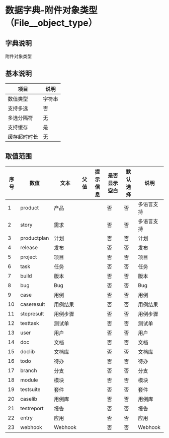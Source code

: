 # 数据字典-附件对象类型（File__object_type）
## 字典说明
附件对象类型

## 基本说明
| 项目 | 说明 |
| -- | -- |
| 数值类型 | 字符串 |
| 支持多选 | 否 |
| 多选分隔符 | 无 |
| 支持缓存 | 是 |
| 缓存超时时长 | 无 |

## 取值范围
| 序号 | 数值 | 文本 | 父值 | 提示信息 | 是否显示空白 | 默认选择 | 说明 |
| -- | -- | -- | -- | -- | -- | -- | -- |
| 1 | product | 产品 |  |  | 否 | 否 | 多语言支持 |
| 2 | story | 需求 |  |  | 否 | 否 | 多语言支持 |
| 3 | productplan | 计划 |  |  | 否 | 否 | 计划 |
| 4 | release | 发布 |  |  | 否 | 否 | 发布 |
| 5 | project | 项目 |  |  | 否 | 否 | 项目 |
| 6 | task | 任务 |  |  | 否 | 否 | 任务 |
| 7 | build | 版本 |  |  | 否 | 否 | 版本 |
| 8 | bug | Bug |  |  | 否 | 否 | Bug |
| 9 | case | 用例 |  |  | 否 | 否 | 用例 |
| 10 | caseresult | 用例结果 |  |  | 否 | 否 | 用例结果 |
| 11 | stepresult | 用例步骤 |  |  | 否 | 否 | 用例步骤 |
| 12 | testtask | 测试单 |  |  | 否 | 否 | 测试单 |
| 13 | user | 用户 |  |  | 否 | 否 | 用户 |
| 14 | doc | 文档 |  |  | 否 | 否 | 文档 |
| 15 | doclib | 文档库 |  |  | 否 | 否 | 文档库 |
| 16 | todo | 待办 |  |  | 否 | 否 | 待办 |
| 17 | branch | 分支 |  |  | 否 | 否 | 分支 |
| 18 | module | 模块 |  |  | 否 | 否 | 模块 |
| 19 | testsuite | 套件 |  |  | 否 | 否 | 套件 |
| 20 | caselib | 用例库 |  |  | 否 | 否 | 用例库 |
| 21 | testreport | 报告 |  |  | 否 | 否 | 报告 |
| 22 | entry | 应用 |  |  | 否 | 否 | 应用 |
| 23 | webhook | Webhook |  |  | 否 | 否 | Webhook |

